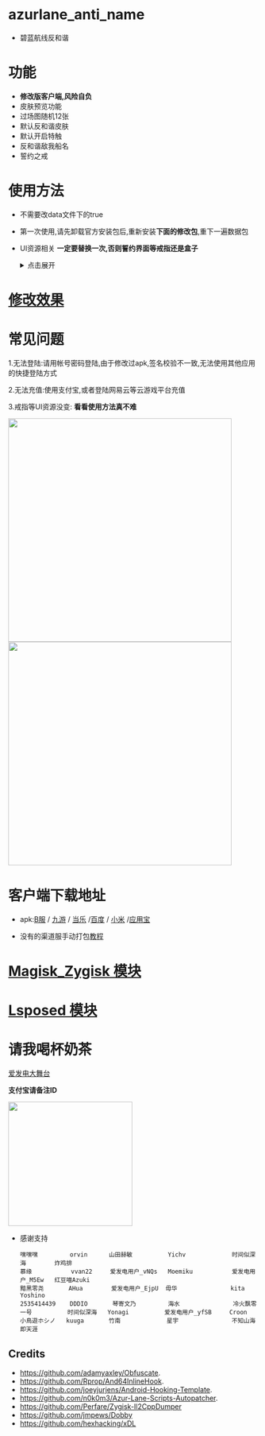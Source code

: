 # azurlane_anti_name
* 碧蓝航线反和谐
# 功能
* **修改版客户端,风险自负**
* 皮肤预览功能
* 过场图随机12张
* 默认反和谐皮肤
* 默认开启特触
* 反和谐敌我船名
* 誓约之戒


# 使用方法

* 不需要改data文件下的true

* 第一次使用,请先卸载官方安装包后,重新安装**下面的修改包**,重下一遍数据包

* UI资源相关
  **一定要替换一次,否则誓约界面等戒指还是盒子** 
  <details>
  <summary>点击展开</summary>
    此Release自动更新过场图
    
    如果更新了请再次下载替换: [下载地址](https://github.com/liusj5257/AzurLaneAssetBundles/releases/tag/AssetBundles)
  </details>

  

# [修改效果](https://www.bilibili.com/video/BV1iN411K7tt)



# 常见问题
1.无法登陆:请用帐号密码登陆,由于修改过apk,签名校验不一致,无法使用其他应用的快捷登陆方式

2.无法充值:使用支付宝,或者登陆网易云等云游戏平台充值

3.戒指等UI资源没变: **看看使用方法真不难**

 <img src="https://user-images.githubusercontent.com/87109954/235017166-13c2b60e-c9be-4b95-aada-1094e9e39a0b.jpg" width="450">
 
 <img src="https://user-images.githubusercontent.com/87109954/235016127-e3dbb274-1bea-4596-8193-7d4a79845f6c.jpg" width="450">
 
 # 客户端下载地址
  
* apk:[B服](https://github.com/liusj5257/azurlane_anti_name/releases/tag/BILIBILI) / [九游](https://github.com/liusj5257/azurlane_anti_name/releases/tag/JiuYou) / [当乐](https://github.com/liusj5257/azurlane_anti_name/releases/tag/DangLe) /[百度](https://github.com/liusj5257/azurlane_anti_name/releases/tag/BaiDu) / [小米](https://github.com/liusj5257/azurlane_anti_name/releases/tag/XiaoMi) /[应用宝](https://github.com/liusj5257/azurlane_anti_name/releases/tag/YingYongBao)

* 没有的渠道服手动打包[教程](https://github.com/liusj5257/azurlane_anti_name/blob/master/MT.md)

# [Magisk_Zygisk 模块](https://github.com/liusj5257/azurlane_anti_name/blob/master/Zygisk.md)

# [Lsposed 模块](https://github.com/liusj5257/azurlane_anti_name/releases/tag/Xposed)

# 请我喝杯奶茶

[爱发电大舞台](https://afdian.net/a/azurlane_anti_name)

**支付宝请备注ID**

 <img src="https://github.com/liusj5257/azurlane_anti_name/assets/87109954/7a8d312f-b7a0-48dc-b8ec-7f897828bc94" width="250">

* 感谢支持
      
      嘿嘿嘿         orvin      山田赫敏          Yichv             时间似深海        炸鸡排
      慕缘           vvan22     爱发电用户_vNQs   Moemiku           爱发电用户_M5Ew   红豆喵Azuki
      黯黑零尧       AHua        爱发电用户_EjpU  毋华               kita             Yoshino
      2535414439    DDDIO       琴寄文乃         海水               冷火飘零
      一号          时间似深海   Yonagi          爱发电用户_yfSB     Croon
      小鳥遊ホシノ   kuuga       竹南             星宇               不知山海即天涯





## Credits
* https://github.com/adamyaxley/Obfuscate.
* https://github.com/Rprop/And64InlineHook.
* https://github.com/joeyjurjens/Android-Hooking-Template.
* https://github.com/n0k0m3/Azur-Lane-Scripts-Autopatcher.
* https://github.com/Perfare/Zygisk-Il2CppDumper
* https://github.com/jmpews/Dobby
* https://github.com/hexhacking/xDL

